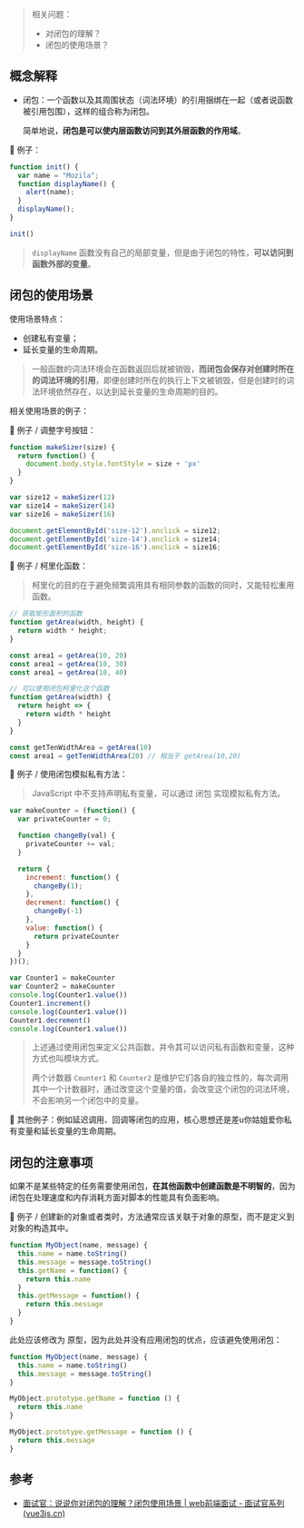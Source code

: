> 相关问题：
>
> + 对闭包的理解？
> + 闭包的使用场景？



## 概念解释

+ 闭包：一个函数以及其周围状态（词法环境）的引用捆绑在一起（或者说函数被引用包围），这样的组合称为闭包。

  简单地说，**闭包是可以使内层函数访问到其外层函数的作用域**。



🌰 例子：

```js
function init() {
  var name = "Mozila";
  function displayName() {
    alert(name);
  }
  displayName();
}

init()
```

> `displayName` 函数没有自己的局部变量，但是由于闭包的特性，**可以访问到函数外部的变量**。





## 闭包的使用场景

使用场景特点：

+ 创建私有变量；
+ 延长变量的生命周期。

> 一般函数的词法环境会在函数返回后就被销毁，**而闭包会保存对创建时所在的词法环境的引用**，即便创建时所在的执行上下文被销毁，但是创建时的词法环境依然存在，以达到延长变量的生命周期的目的。



相关使用场景的例子：

🌰 例子 / 调整字号按钮：

```js
function makeSizer(size) {
  return function() {
    document.body.style.fontStyle = size + 'px'
  }
}

var size12 = makeSizer(12)
var size14 = makeSizer(14)
var size16 = makeSizer(16)

document.getElementById('size-12').onclick = size12;
document.getElementById('size-14').onclick = size14;
document.getElementById('size-16').onclick = size16;
```



🌰 例子 / 柯里化函数：

> 柯里化的目的在于避免频繁调用具有相同参数的函数的同时，又能轻松重用函数。

```js
// 获取矩形面积的函数
function getArea(width, height) {
  return width * height;
}

const area1 = getArea(10, 20)
const area1 = getArea(10, 30)
const area1 = getArea(10, 40)

// 可以使用闭包柯里化这个函数
function getArea(width) {
  return height => {
    return width * height
  }
}

const getTenWidthArea = getArea(10)
const area1 = getTenWidthArea(20) // 相当于 getArea(10,20)
```



🌰 例子 / 使用闭包模拟私有方法：

> JavaScript 中不支持声明私有变量，可以通过 闭包 实现模拟私有方法。

```js
var makeCounter = (function() {
  var privateCounter = 0;

  function changeBy(val) {
    privateCounter += val;
  }

  return {
    increment: function() {
      changeBy(1);
    },
    decrement: function() {
      changeBy(-1)
    },
    value: function() {
      return privateCounter
    }
  }
})();

var Counter1 = makeCounter
var Counter2 = makeCounter
console.log(Counter1.value())
Counter1.increment()
console.log(Counter1.value())
Counter1.decrement()
console.log(Counter1.value())
```

> 上述通过使用闭包来定义公共函数，并令其可以访问私有函数和变量，这种方式也叫模块方式。
>
> 两个计数器 `Counter1` 和 `Counter2` 是维护它们各自的独立性的，每次调用其中一个计数器时，通过改变这个变量的值，会改变这个闭包的词法环境，不会影响另一个闭包中的变量。



🌰 其他例子：例如延迟调用、回调等闭包的应用，核心思想还是差u你姑姐爱你私有变量和延长变量的生命周期。



## 闭包的注意事项

如果不是某些特定的任务需要使用闭包，**在其他函数中创建函数是不明智的**，因为闭包在处理速度和内存消耗方面对脚本的性能具有负面影响。



🌰 例子 / 创建新的对象或者类时，方法通常应该关联于对象的原型，而不是定义到对象的构造其中。

```js 
function MyObject(name, message) {
  this.name = name.toString()
  this.message = message.toString()
  this.getName = function() {
    return this.name
  }
  this.getMessage = function() {
    return this.message
  }
}
```

此处应该修改为 原型，因为此处并没有应用闭包的优点，应该避免使用闭包：

```js
function MyObject(name, message) {
  this.name = name.toString()
  this.message = message.toString()
}

MyObject.prototype.getName = function () {
  return this.name
}

MyObject.prototype.getMessage = function () {
  return this.message
}
```





## 参考

+ [面试官：说说你对闭包的理解？闭包使用场景 | web前端面试 - 面试官系列 (vue3js.cn)](https://vue3js.cn/interview/JavaScript/closure.html#二、使用场景)